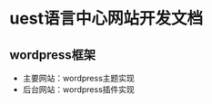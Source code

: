 uest语言中心网站开发文档
=================
wordpress框架
---------------

* 主要网站：wordpress主题实现
* 后台网站：wordpress插件实现





